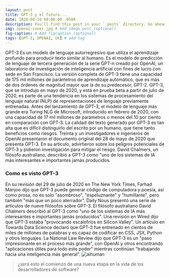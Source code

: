 ```yaml
---
layout: post
title: GPT-3 y el futuro...
date: 2020-08-18 00:00:00 -0500
description: You’ll find this post in your `_posts` directory. Go ahead and edit it and re-build the site to see your changes. # Add post description (optional)
img: openai-cover.jpg # Add image post (optional)
fig-caption: # Add figcaption (optional)
tags: [GPT-3, OPENAI, UX] # add tag
---
```


GPT-3 Es un modelo de lenguaje autorregresivo que utiliza el aprendizaje profundo para producir texto similar al humano. Es el modelo de predicción de lenguaje de tercera generación de la serie GPT-n creado por OpenAI, un laboratorio de investigación de inteligencia artificial con fines de lucro con sede en San Francisco. La versión completa de GPT-3 tiene una capacidad de 175 mil millones de parámetros de aprendizaje automático, que es más de dos órdenes de magnitud mayor que la de su predecesor, GPT-2. GPT-3, que se introdujo en mayo de 2020, y está en prueba beta a partir de julio de 2020, es parte de una tendencia en los sistemas de procesamiento del lenguaje natural (NLP) de representaciones de lenguaje previamente entrenadas. Antes del lanzamiento de GPT-3, el modelo de lenguaje más grande era Turing NLG de Microsoft, introducido en febrero de 2020, con una capacidad de 17 mil millones de parámetros o menos del 10 por ciento en comparación con GPT-3. 
La calidad del texto generado por GPT-3 es tan alta que es difícil distinguirlo del escrito por un humano, que tiene tanto beneficios como riesgos. Treinta y un investigadores e ingenieros de OpenAI presentaron el documento original del 28 de mayo de 2020 que presenta GPT-3. En su artículo, advirtieron sobre los peligros potenciales de GPT-3 y pidieron investigación para mitigar el riesgo. David Chalmers, un filósofo australiano, describió a GPT-3 como "uno de los sistemas de IA más interesantes e importantes jamás producidos.

### Como es visto GPT-3
En su revisión del 29 de julio de 2020 en The New York Times, Farhad Manjoo dijo que GPT-3 puede generar código de computadora y poesía, así como prosa, no es solo "asombroso", "espeluznante" y "humillante", pero también "más que un poco aterrador".
Daily Nous presentó una serie de artículos de nueve filósofos sobre GPT-3. El filósofo australiano David Chalmers describió al GPT-3 como "uno de los sistemas de IA más interesantes e importantes jamás producidos".
Una revisión en Wired dijo que GPT-3 estaba "provocando escalofríos en Silicon Valley".
Un artículo en Towards Data Science declaró que GPT-3 fue entrenado en cientos de miles de millones de palabras y es capaz de codificar en CSS, JSX, Python y otros lenguajes. 
La National Law Review dijo que GPT-3 es un "paso impresionante en el proceso más grande", con OpenAI y otros encontrando "aplicaciones útiles para todo este poder" mientras continúan "trabajando hacia una inteligencia más general".
![aihuman]({{site.baseurl}}/assets/img/inteligencia-artificial.jpg)


> ¿será esto el comienzo de una nueva etapa en la vida de los desarrolladores de software?

